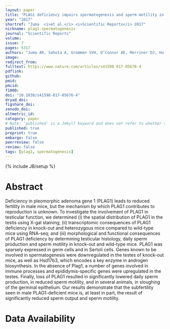 ```yaml
---
layout: paper
title: "PLAG1 deficiency impairs spermatogenesis and sperm motility in mice"
year: "2017"
shortref: "Juma  <i>et al.</i> <i>Scientific Reports</i> 2017"
nickname: plag1-spermatogenesis
journal: "Scientific Reports"
volume: 
issue: 7
pages: 5317
authors: "Juma AR, Sahota A, Grommen SVH, O’Connor AE, Merriner DJ, Hu J, Hall NE, DOYLE SR, Damdimopoulos AE, Damdimopoulou PE, Barriga D, Hart AH, Van De Ven WJM, O’Bryan MK, De Groef B"
image: 
redirect_from: 
fulltext: https://www.nature.com/articles/s41598-017-05676-4
pdflink: 
github: 
pmid: 
pmcid: 
f1000: 
doi: "10.1038/s41598-017-05676-4"
dryad_doi:
figshare_doi: 
zenodo_doi: 
altmetric_id: 
category: paper
# Note: 'published' is a Jekyll keyword and does not refer to whether the paper is published, but rather to whether this Markdown should be part of the rendered site.
published: true
preprint: true
embargo: false	
peerreview: false
review: false
tags: [plag1, spermatogenesis]
---
```

{% include JB/setup %}

# Abstract 

Deficiency in pleomorphic adenoma gene 1 (PLAG1) leads to reduced fertility in male mice, but the mechanism by which PLAG1 contributes to reproduction is unknown. To investigate the involvement of PLAG1 in testicular function, we determined (i) the spatial distribution of PLAG1 in the testis using X-gal staining; (ii) transcriptomic consequences of PLAG1 deficiency in knock-out and heterozygous mice compared to wild-type mice using RNA-seq; and (iii) morphological and functional consequences of PLAG1 deficiency by determining testicular histology, daily sperm production and sperm motility in knock-out and wild-type mice. PLAG1 was sparsely expressed in germ cells and in Sertoli cells. Genes known to be involved in spermatogenesis were downregulated in the testes of knock-out mice, as well as Hsd17b3, which encodes a key enzyme in androgen biosynthesis. In the absence of Plag1, a number of genes involved in immune processes and epididymis-specific genes were upregulated in the testes. Finally, loss of PLAG1 resulted in significantly lowered daily sperm production, in reduced sperm motility, and in several animals, in sloughing of the germinal epithelium. Our results demonstrate that the subfertility seen in male PLAG1-deficient mice is, at least in part, the result of significantly reduced sperm output and sperm motility.

# Data Availability




